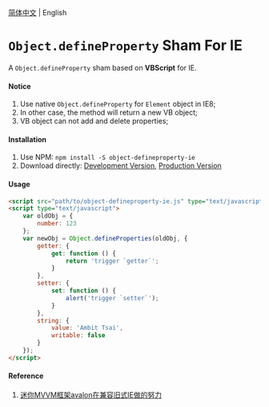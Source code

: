 <a href="README.zh-CN.md">简体中文</a> | English

# `Object.defineProperty` Sham For IE
A `Object.defineProperty` sham based on **VBScript** for IE.


#### Notice
1. Use native `Object.defineProperty` for `Element` object in IE8;
1. In other case, the method will return a new VB object;
1. VB object can not add and delete properties;


#### Installation
1. Use NPM: `npm install -S object-defineproperty-ie`
1. Download directly: <a href="src/object-defineproperty-ie.js" target="_blank">Development Version</a>, <a href="dist/object-defineproperty-ie.js" target="_blank">Production Version</a>


#### Usage
```html
<script src="path/to/object-defineproperty-ie.js" type="text/javascript"></script>
<script type="text/javascript">
    var oldObj = {
        number: 123
    };
    var newObj = Object.defineProperties(oldObj, {
        getter: {
            get: function () {
                return 'trigger `getter`';
            }
        },
        setter: {
            set: function () {
                alert('trigger `setter`');
            }
        },
        string: {
            value: 'Ambit Tsai',
            writable: false
        }
    });
</script>
```


#### Reference
1. <a href="https://www.cnblogs.com/rubylouvre/p/3598133.html" target="_blank">迷你MVVM框架avalon在兼容旧式IE做的努力</a>
